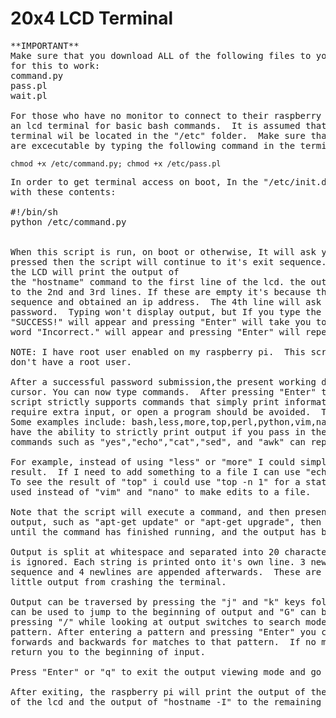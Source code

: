 # 20x4 LCD Terminal
<pre>
**IMPORTANT**
Make sure that you download ALL of the following files to your /etc/ folder
for this to work:
command.py
pass.pl
wait.pl

For those who have no monitor to connect to their raspberry pi, this code creates
an lcd terminal for basic bash commands.  It is assumed that files associated with the 
terminal wil be located in the "/etc" folder.  Make sure that "command.py" and "pass.pl" 
are excecutable by typing the following command in the terminal:
</pre>
<code>chmod +x /etc/command.py; chmod +x /etc/pass.pl</code>
<pre>
In order to get terminal access on boot, In the "/etc/init.d" folder create an excecutable script 
with these contents:

#!/bin/sh
python /etc/command.py


When this script is run, on boot or otherwise, It will ask you to press ENTER.  If ENTER is not 
pressed then the script will continue to it's exit sequence. If ENTER is pressed then 
the LCD will print the output of
the "hostname" command to the first line of the lcd. the output of "hostname -I" will be printed 
to the 2nd and 3rd lines. If these are empty it's because the pi hasn't finished it's boot
sequence and obtained an ip address.  The 4th line will ask for the current user's
password.  Typing won't display output, but If you type the correct password the word
"SUCCESS!" will appear and pressing "Enter" will take you to command mode.  Otherwise the 
word "Incorrect." will appear and pressing "Enter" will repeat the previous sequence.

NOTE: I have root user enabled on my raspberry pi.  This script has not been tested for pi's that 
don't have a root user.

After a successful password submission,the present working directory will be shown with a blinking 
cursor. You can now type commands.  After pressing "Enter" the command will be excecuted.  This 
script strictly supports commands that simply print information. Commands that open a prompt, 
require extra input, or open a program should be avoided.  They will crash the terminal.  
Some examples include: bash,less,more,top,perl,python,vim,nano,ssh,lynx...etc.  Most commands 
have the ability to strictly print output if you pass in the correct arguments. Clever usage of 
commands such as "yes","echo","cat","sed", and "awk" can replace the need for certain comands.

For example, instead of using "less" or "more" I could simply "cat" a file and get the same 
result.  If I need to add something to a file I can use "echo 'content to be added' >> file.name"
To see the result of "top" i could use "top -n 1" for a static output. "sed" and "awk" can be
used instead of "vim" and "nano" to make edits to a file.

Note that the script will execute a command, and then present the output. If a command has a large 
output, such as "apt-get update" or "apt-get upgrade", then nothing will be shown on the display 
until the command has finished running, and the output has been parsed by the script.  

Output is split at whitespace and separated into 20 character long strings.  Duplicate whitespace 
is ignored. Each string is printed onto it's own line. 3 newlines are inserted before the 
sequence and 4 newlines are appended afterwards.  These are to prevent commands that have 
little output from crashing the terminal.

Output can be traversed by pressing the "j" and "k" keys folwing the vim model of movement.  "g" 
can be used to jump to the beginning of output and "G" can be used to jump to the end.
pressing "/" while looking at output switches to search mode and asks for a regular expression 
pattern. After entering a pattern and pressing "Enter" you can use "n" and "N" to search
forwards and backwards for matches to that pattern.  If no matches were found then it will
return you to the beginning of input.

Press "Enter" or "q" to exit the output viewing mode and go back into command mode.

After exiting, the raspberry pi will print the output of the "hostname" command to the first line
of the lcd and the output of "hostname -I" to the remaining lines
</pre>

